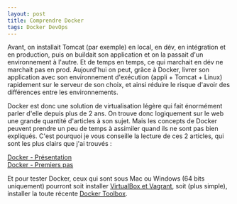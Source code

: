 ```yaml
---
layout: post
title: Comprendre Docker
tags: Docker DevOps
---
```

Avant, on installait Tomcat (par exemple) en local, en dév, en intégration et en production, 
puis on buildait son application et on la passait d'un environnement à l'autre. 
Et de temps en temps, ce qui marchait en dév ne marchait pas en prod. 
Aujourd'hui on peut, grâce à Docker, livrer son application avec son environnement d'exécution (appli + Tomcat + Linux) 
rapidement sur le serveur de son choix, et ainsi réduire le risque d'avoir des différences entre les environnements.

Docker est donc une solution de virtualisation légère qui fait énormément parler d'elle depuis plus de 2 ans. 
On trouve donc logiquement sur le web une grande quantité d'articles à son sujet. 
Mais les concepts de Docker peuvent prendre un peu de temps à assimiler quand ils ne sont pas bien expliqués. 
C'est pourquoi je vous conseille la lecture de ces 2 articles, qui sont les plus clairs que j'ai trouvés :

[Docker - Présentation](http://blog2dev.blogspot.fr/2014/06/docker-presentation.html)<br/>
[Docker - Premiers pas](http://blog2dev.blogspot.fr/2014/06/docker-mise-en-pratique.html)

Et pour tester Docker, ceux qui sont sous Mac ou Windows (64 bits uniquement) pourront soit 
installer [VirtualBox et Vagrant](http://jffourmond.github.io/2015/08/20/docker-vagrant-virtualbox/), 
soit (plus simple), installer la toute récente [Docker Toolbox](https://www.docker.com/toolbox).



